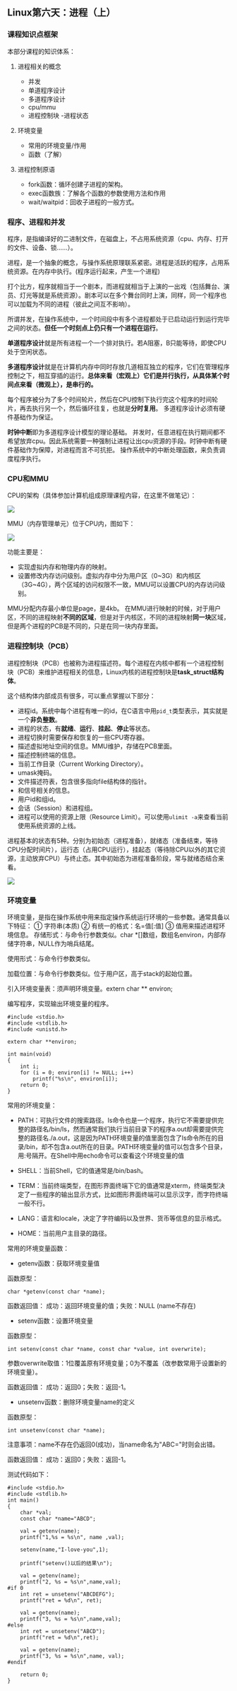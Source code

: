 ﻿## Linux第六天：进程（上）

### 课程知识点框架
本部分课程的知识体系：
1. 进程相关的概念  
    - 并发
    - 单道程序设计
	- 多道程序设计
	- cpu/mmu
	- 进程控制块
    -进程状态

2. 环境变量
	- 常用的环境变量/作用
	- 函数（了解）

3. 进程控制原语
    - fork函数：循环创建子进程的架构。
    - exec函数族：了解各个函数的参数使用方法和作用
    - wait/waitpid：回收子进程的一般方式。

### 程序、进程和并发

程序，是指编译好的二进制文件，在磁盘上，不占用系统资源（cpu、内存、打开的文件、设备、锁......）。

进程，是一个抽象的概念，与操作系统原理联系紧密。进程是活跃的程序，占用系统资源。在内存中执行。(程序运行起来，产生一个进程)

打个比方，程序就相当于一个剧本，而进程就相当于上演的一出戏（包括舞台、演员、灯光等就是系统资源）。剧本可以在多个舞台同时上演，同样，同一个程序也可以加载为不同的进程（彼此之间互不影响）。

所谓并发，在操作系统中，一个时间段中有多个进程都处于已启动运行到运行完毕之间的状态。**但任一个时刻点上仍只有一个进程在运行**。

**单道程序设计**就是所有进程一个一个排对执行。若A阻塞，B只能等待，即使CPU处于空闲状态。

**多道程序设计**就是在计算机内存中同时存放几道相互独立的程序，它们在管理程序控制之下，相互穿插的运行。**总体来看（宏观上）它们是并行执行，从具体某个时间点来看（微观上），是串行的。**

每个程序被分为了多个时间轮片，然后在CPU控制下执行完这个程序的时间轮片，再去执行另一个，然后循环往复，也就是**分时复用**。
多道程序设计必须有硬件基础作为保证。

**时钟中断**即为多道程序设计模型的理论基础。 并发时，任意进程在执行期间都不希望放弃cpu。因此系统需要一种强制让进程让出cpu资源的手段。时钟中断有硬件基础作为保障，对进程而言不可抗拒。 操作系统中的中断处理函数，来负责调度程序执行。

### CPU和MMU

CPU的架构（具体参加计算机组成原理课程内容，在这里不做笔记）：

![](https://raw.githubusercontent.com/dqhplhzz2008/Study-notes/master/linux/asset/linuxclasses/day6/linuxday6cpu.png)

MMU（内存管理单元）位于CPU内，图如下：

![](https://raw.githubusercontent.com/dqhplhzz2008/Study-notes/master/linux/asset/linuxclasses/day6/linuxday6mmu.png)

功能主要是：

- 实现虚拟内存和物理内存的映射。
- 设置修改内存访问级别。虚拟内存中分为用户区（0~3G）和内核区（3G~4G），两个区域的访问权限不一致，MMU可以设置CPU的内存访问级别。

MMU分配内存最小单位是page，是4kb。
在MMU进行映射的时候，对于用户区，不同的进程映射**不同的区域**，但是对于内核区，不同的进程映射**同一块**区域，但是两个进程的PCB是不同的，只是在同一块内存里面。

### 进程控制块（PCB）

进程控制块（PCB）也被称为进程描述符。每个进程在内核中都有一个进程控制块（PCB）来维护进程相关的信息，Linux内核的进程控制块是**task_struct结构体**。

这个结构体内部成员有很多，可以重点掌握以下部分：

* 进程id。系统中每个进程有唯一的id，在C语言中用`pid_t`类型表示，其实就是一个**非负整数**。
* 进程的状态，有**就绪**、**运行**、**挂起**、**停止**等状态。
* 进程切换时需要保存和恢复的一些CPU寄存器。
* 描述虚拟地址空间的信息。MMU维护，存储在PCB里面。
* 描述控制终端的信息。
* 当前工作目录（Current Working Directory）。
* umask掩码。
* 文件描述符表，包含很多指向file结构体的指针。
* 和信号相关的信息。
* 用户id和组id。
* 会话（Session）和进程组。
* 进程可以使用的资源上限（Resource Limit）。可以使用`ulimit -a`来查看当前使用系统资源的上线。

进程基本的状态有5种。分别为初始态（进程准备），就绪态（准备结束，等待CPU分配时间片），运行态（占用CPU运行），挂起态（等待除CPU以外的其它资源，主动放弃CPU）与终止态。其中初始态为进程准备阶段，常与就绪态结合来看。

![](https://raw.githubusercontent.com/dqhplhzz2008/Study-notes/master/linux/asset/linuxclasses/day6/linuxday6processstatus.png)


### 环境变量

环境变量，是指在操作系统中用来指定操作系统运行环境的一些参数。通常具备以下特征：
① 字符串(本质) ② 有统一的格式：名=值[:值] ③ 值用来描述进程环境信息。
存储形式：与命令行参数类似。char *[]数组，数组名environ，内部存储字符串，NULL作为哨兵结尾。

使用形式：与命令行参数类似。

加载位置：与命令行参数类似。位于用户区，高于stack的起始位置。

引入环境变量表：须声明环境变量。extern char ** environ;            

编写程序，实现输出环境变量的程序。

```
#include <stdio.h>
#include <stdlib.h>
#include <unistd.h>

extern char **environ;

int main(void)
{
    int i;
    for (i = 0; environ[i] != NULL; i++)
        printf("%s\n", environ[i]);
    return 0;
}
```

常用的环境变量：

- PATH：可执行文件的搜索路径。ls命令也是一个程序，执行它不需要提供完整的路径名/bin/ls，然而通常我们执行当前目录下的程序a.out却需要提供完整的路径名./a.out，这是因为PATH环境变量的值里面包含了ls命令所在的目录/bin，却不包含a.out所在的目录。PATH环境变量的值可以包含多个目录，用:号隔开。在Shell中用echo命令可以查看这个环境变量的值

- SHELL：当前Shell，它的值通常是/bin/bash。

- TERM：当前终端类型，在图形界面终端下它的值通常是xterm，终端类型决定了一些程序的输出显示方式，比如图形界面终端可以显示汉字，而字符终端一般不行。

- LANG：语言和locale，决定了字符编码以及世界、货币等信息的显示格式。

- HOME：当前用户主目录的路径。


常用的环境变量函数：

- getenv函数：获取环境变量值

函数原型：
```
char *getenv(const char *name);   
```

函数返回值：
成功：返回环境变量的值；失败：NULL (name不存在)


- setenv函数：设置环境变量

函数原型：
```
int setenv(const char *name, const char *value, int overwrite);
```
参数overwrite取值：1位覆盖原有环境变量；0为不覆盖（改参数常用于设置新的环境变量）。

函数返回值：
成功：返回0；失败：返回-1。


- unsetenv函数：删除环境变量name的定义

函数原型：
```
int unsetenv(const char *name);
```
注意事项：name不存在仍返回0(成功)，当name命名为"ABC="时则会出错。

函数返回值：
成功：返回0；失败：返回-1。

测试代码如下：
```
#include <stdio.h>
#include <stdlib.h>
int main()
{
	char *val;
	const char *name="ABCD";

	val = getenv(name);
	printf("1,%s = %s\n", name ,val);

	setenv(name,"I-love-you",1);

	printf("setenv()以后的结果\n");

	val = getenv(name);
	printf("2, %s = %s\n",name,val);
#if 0
	int ret = unsetenv("ABCDEFG");
	printf("ret = %d\n", ret);

	val = getenv(name);
	printf("3, %s = %s\n",name,val);
#else
	int ret = unsetenv("ABCD");
	printf("ret = %d\n",ret);

	val = getenv(name);
	printf("3, %s = %s\n",name, val);
#endif

	return 0;
}
```






